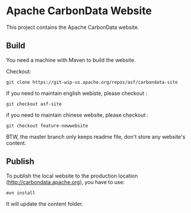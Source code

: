 Apache CarbonData Website
=========================

This project contains the Apache CarbonData website.

## Build

You need a machine with Maven to build the website.

Checkout:

```
git clone https://git-wip-us.apache.org/repos/asf/carbondata-site
```

If you need to maintain english webiste, please checkout :
```
git checkout asf-site  
```

if you need to maintain chinese website, please checkout : 
```
git checkout feature-newwebsite
```
BTW, the master branch only keeps readme file, don't store any website's content.

## Publish

To publish the local website to the production location (http://carbondata.apache.org), you have to use:

```
mvn install
```

It will update the content folder.
